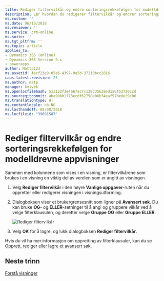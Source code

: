 ```yaml
---
title: Rediger filtervilkår og endre sorteringsrekkefølgen for modelldrevne appvisninger med PowerApps | MicrosoftDocs
description: Lær hvordan du redigerer filtervilkår og endrer sorteringsrekkefølgen i visninger
ms.custom: ''
ms.date: 06/13/2018
ms.reviewer: ''
ms.service: crm-online
ms.suite: ''
ms.tgt_pltfrm: ''
ms.topic: article
applies_to:
- Dynamics 365 (online)
- Dynamics 365 Version 9.x
- powerapps
author: Mattp123
ms.assetid: fecf23c9-05e6-4397-9a5d-37210bcc2816
caps.latest.revision: 25
ms.author: matp
manager: kvivek
ms.openlocfilehash: 513122f3e4b67ac7c128c356286d1a6f53730ccd
ms.sourcegitcommit: aba996b1773ecdf62758e06b34eaf57bede29e08
ms.translationtype: HT
ms.contentlocale: nb-NO
ms.lasthandoff: 08/08/2018
ms.locfileid: "39691587"
---
```

# <a name="edit-filter-criteria-and-change-sort-order-in-model-driven-app-views"></a>Rediger filtervilkår og endre sorteringsrekkefølgen for modelldrevne appvisninger

<a name="BKMK_EditFilterCriteria"></a>   

Sammen med kolonnene som vises i en visning, er filtervilkårene som brukes i en visning en viktig del av verdien som er angitt av visningen.  
  
1.  Velg **Rediger filtervilkår** i den høyre **Vanlige oppgaver**-ruten når du oppretter eller redigerer visningen i visningsutforming.  
  
2.  Dialogboksen viser et brukergrensesnitt som ligner på **Avansert søk**. Du kan bruke **OG**- og **ELLER**-setninger til å angi og gruppere vilkår ved å velge filterklausulen, og deretter velge **Gruppe OG** eller **Gruppe ELLER**.  

    ![Rediger filtervilkår](media/edit-filter-criteria.png)
  
3.  Velg **OK** for å lagre, og lukk dialogboksen **Rediger filtervilkår**.  
  
 Hvis du vil ha mer informasjon om oppretting av filterklausuler, kan du se [Opprett, rediger eller lagre et avansert søk](https://docs.microsoft.com/dynamics365/customer-engagement/basics/save-advanced-find-search).   
 
## <a name="next-steps"></a>Neste trinn
[Forstå visninger](create-edit-views.md)
